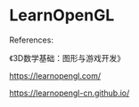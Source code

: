# LearnOpenGL

References:

《3D数学基础：图形与游戏开发》

https://learnopengl.com/

https://learnopengl-cn.github.io/
